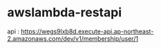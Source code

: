 # awslambda-restapi
api : https://wegs9lxb8d.execute-api.ap-northeast-2.amazonaws.com/dev/v1/membership/user/1
